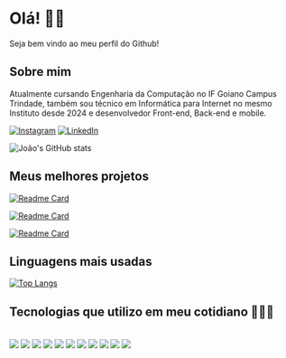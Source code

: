 
# Olá! 👋🏽

Seja bem vindo ao meu perfil do Github!

## Sobre mim

Atualmente cursando Engenharia da Computação no IF Goiano Campus Trindade, também sou técnico em Informática para Internet no mesmo Instituto desde 2024 e desenvolvedor Front-end, Back-end e mobile.

[![Instagram](https://img.shields.io/badge/Instagram-E4405F?style=for-the-badge&logo=instagram&logoColor=white)](https://www.instagram.com/jv_calaca?igsh=MWN3MnBnYWlpMGhweg==)
[![LinkedIn](https://img.shields.io/badge/LinkedIn-0077B5?style=for-the-badge&logo=linkedin&logoColor=white)](www.linkedin.com/in/joaovictorcalaca)

![João's GitHub stats](https://github-readme-stats.vercel.app/api?username=joaoVictorCalaca&show_icons=true&theme=transparent)

## Meus melhores projetos

[![Readme Card](https://github-readme-stats.vercel.app/api/pin/?username=joaoVictorCalaca&repo=cinelog)](https://github.com/JoaoVictorCalaca/cinelog)

[![Readme Card](https://github-readme-stats.vercel.app/api/pin/?username=joaoVictorCalaca&repo=js-run)](https://github.com/joaoVictorCalaca/js-run)

[![Readme Card](https://github-readme-stats.vercel.app/api/pin/?username=joaoVictorCalaca&repo=app-quiz-biomas)]([https://github.com/joaoVictorCalaca/quick-browse-mobile](https://github.com/JoaoVictorCalaca/app-quiz-biomas))

## Linguagens mais usadas

[![Top Langs](https://github-readme-stats.vercel.app/api/top-langs/?username=joaoVictorCalaca)](https://github.com/joaoVictorCalaca/github-readme-stats)


## Tecnologias que utilizo em meu cotidiano 👨🏽‍💻

<div style="display: inline-block"> <br/>
    <img align="center" src="https://img.shields.io/badge/HTML-239120?style=for-the-badge&logo=html5&logoColor=white"/>
    <img align="center" src="https://img.shields.io/badge/CSS-239120?&style=for-the-badge&logo=css3&logoColor=white"/>
    <img align="center" src="https://img.shields.io/badge/JavaScript-F7DF1E?style=for-the-badge&logo=javascript&logoColor=black"/>
    <img align="center" src="https://img.shields.io/badge/Java-ED8B00?style=for-the-badge&logo=openjdk&logoColor=white"/>
    <img align="center" src="https://img.shields.io/badge/React-20232A?style=for-the-badge&logo=react&logoColor=61DAFB"/>
    <img align="center" src="https://img.shields.io/badge/React_Native-20232A?style=for-the-badge&logo=react&logoColor=61DAFB"/>
    <img align="center" src="https://img.shields.io/badge/Tailwind_CSS-38B2AC?style=for-the-badge&logo=tailwind-css&logoColor=white"/>
    <img align="center" src="https://img.shields.io/badge/Bootstrap-563D7C?style=for-the-badge&logo=bootstrap&logoColor=white"/>
    <img align="center" src="https://img.shields.io/badge/PostgreSQL-316192?style=for-the-badge&logo=postgresql&logoColor=white"/>
    <img align="center" src="https://img.shields.io/badge/Sass-CC6699?style=for-the-badge&logo=sass&logoColor=white"/>
    <img align="center" src="https://img.shields.io/badge/TypeScript-007ACC?style=for-the-badge&logo=typescript&logoColor=white"/>
</div>
